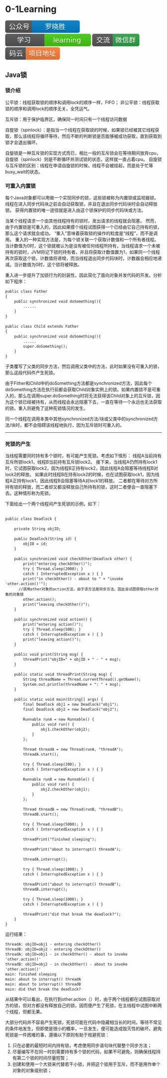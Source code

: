 # 0-1Learning

![alt text](../../static/common/svg/luoxiaosheng.svg "公众号")
![alt text](../../static/common/svg/luoxiaosheng_learning.svg "学习")
![alt text](../../static/common/svg/luoxiaosheng_wechat.svg "微信")
![alt text](../../static/common/svg/luoxiaosheng_gitee.svg "码云")

## Java锁

### 锁介绍

公平锁：线程获取锁的顺序和调用lock的顺序一样，FIFO；
非公平锁：线程获取锁的顺序和调用lock的顺序无关，全凭运气。


互斥锁：用于保护临界区，确保同一时间只有一个线程访问数据


自旋锁（spinlock）：是指当一个线程在获取锁的时候，如果锁已经被其它线程获取，那么该线程将循环等待，然后不断的判断锁是否能够被成功获取，直到获取到锁才会退出循环。

自旋锁是一种互斥锁的实现方式而已，相比一般的互斥锁会在等待期间放弃cpu，自旋锁（spinlock）则是不断循环并测试锁的状态，这样就一直占着cpu。
自旋锁与互斥锁的区别：线程在申请自旋锁的时候，线程不会被挂起，而是处于忙等busy_wait的状态。


### 可重入内置锁

每个Java对象都可以用做一个实现同步的锁，这些锁被称为内置锁或监视器锁。
线程在进入同步代码块之前会自动获取锁，并且在退出同步代码块时会自动释放锁。
获得内置锁的唯一途径就是进入由这个锁保护的同步代码块或方法。

当某个线程请求一个由其他线程持有的锁时，发出请求的线程就会阻塞。
然而，由于内置锁是可重入的，因此如果摸个线程试图获得一个已经由它自己持有的锁，那么这个请求就会成功。
“重入”意味着获取锁的操作的粒度是“线程”，而不是调用。
重入的一种实现方法是，为每个锁关联一个获取计数值和一个所有者线程。
当计数值为0时，这个锁就被认为是没有被任何线程所持有，当线程请求一个未被持有的锁时，JVM将记下锁的持有者，并且将获取计数值置为1，如果同一个线程再次获取这个锁，计数值将递增，而当线程退出同步代码块时，计数器会相应地递减。当计数值为0时，这个锁将被释放。

重入进一步提升了加锁行为的封装性，因此简化了面向对象并发代码的开发。分析如下程序：

```
public class Father  
{  
    public synchronized void doSomething(){  
        ......  
    }  
}  
  
public class Child extends Father  
{  
    public synchronized void doSomething(){  
        ......  
        super.doSomething();  
    }  
}  
```

子类覆写了父类的同步方法，然后调用父类中的方法，此时如果没有可重入的锁，那么这段代码件产生死锁。

由于Fither和Child中的doSomething方法都是synchronized方法，因此每个doSomething方法在执行前都会获取Child对象实例上的锁。如果内置锁不是可重入的，那么在调用super.doSomething时将无法获得该Child对象上的互斥锁，因为这个锁已经被持有，从而线程会永远阻塞下去，一直在等待一个永远也无法获取的锁。重入则避免了这种死锁情况的发生。

同一个线程在调用本类中其他synchronized方法/块或父类中的synchronized方法/块时，都不会阻碍该线程地执行，因为互斥锁时可重入的。



---
### 死锁的产生

当线程需要同时持有多个锁时，有可能产生死锁。考虑如下情形：
线程A当前持有互斥所锁lock1，线程B当前持有互斥锁lock2。
接下来，当线程A仍然持有lock1时，它试图获取lock2，因为线程B正持有lock2，因此线程A会阻塞等待线程B对lock2的释放。
如果此时线程B在持有lock2的时候，也在试图获取lock1，因为线程A正持有lock1，因此线程B会阻塞等待A对lock1的释放。
二者都在等待对方所持有锁的释放，而二者却又都没释放自己所持有的锁，这时二者便会一直阻塞下去。这种情形称为死锁。

下面给出一个两个线程间产生死锁的示例，如下：

```

public class Deadlock {

	private String objID;

	public Deadlock(String id) {
		objID = id;
	}

	public synchronized void checkOther(Deadlock other) {
		print("entering checkOther()");  
        try { Thread.sleep(2000); }   
        catch ( InterruptedException x ) { }  
        print("in checkOther() - about to " + "invoke 'other.action()'");  
      //调用other对象的action方法，由于该方法是同步方法，因此会试图获取other对象的对象锁  
        other.action();  
        print("leaving checkOther()");  
	}
	
	public synchronized void action() {  
        print("entering action()");  
        try { Thread.sleep(500); }   
        catch ( InterruptedException x ) { }  
        print("leaving action()");  
    }  

	public void print(String msg) {
		threadPrint("objID=" + objID + " - " + msg);
	}
	
	public static void threadPrint(String msg) {  
        String threadName = Thread.currentThread().getName();  
        System.out.println(threadName + ": " + msg);  
    }  
	
	public static void main(String[] args) {
		final Deadlock obj1 = new Deadlock("obj1");  
        final Deadlock obj2 = new Deadlock("obj2");  
        
        Runnable runA = new Runnable() {  
            public void run() {  
                obj1.checkOther(obj2);  
            }  
        };  
        
        Thread threadA = new Thread(runA, "threadA");  
        threadA.start();  
  
        try { Thread.sleep(200); }   
        catch ( InterruptedException x ) { }  
        
        Runnable runB = new Runnable() {  
            public void run() {  
                obj2.checkOther(obj1);  
            }  
        };  
        
        Thread threadB = new Thread(runB, "threadB");  
        threadB.start();  
  
        try { Thread.sleep(5000); }   
        catch ( InterruptedException x ) { }  
  
        threadPrint("finished sleeping");  
  
        threadPrint("about to interrupt() threadA"); 
        
        threadA.interrupt();  
        
        try { Thread.sleep(1000); }   
        catch ( InterruptedException x ) { }  
  
        threadPrint("about to interrupt() threadB");  
        threadB.interrupt();  
  
        try { Thread.sleep(1000); }   
        catch ( InterruptedException x ) { }  
  
        threadPrint("did that break the deadlock?");  
	}
}

```

运行结果：

```
threadA: objID=obj1 - entering checkOther()
threadB: objID=obj2 - entering checkOther()
threadA: objID=obj1 - in checkOther() - about to invoke 'other.action()'
threadB: objID=obj2 - in checkOther() - about to invoke 'other.action()'
main: finished sleeping
main: about to interrupt() threadA
main: about to interrupt() threadB
main: did that break the deadlock?
```

从结果中可以看出，在执行到other.action（）时，由于两个线程都在试图获取对方的锁，但对方都没有释放自己的锁，因而便产生了死锁，在主线程中试图中断两个线程，但都无果。

大部分代码并不容易产生死锁，死锁可能在代码中隐藏相当长的时间，等待不常见的条件地发生，但即使是很小的概率，一旦发生，便可能造成毁灭性的破坏。避免死锁是一件困难的事，遵循以下原则有助于规避死锁： 

1. 只在必要的最短时间内持有锁，考虑使用同步语句块代替整个同步方法；
2. 尽量编写不在同一时刻需要持有多个锁的代码，如果不可避免，则确保线程持有第二个锁的时间尽量短暂；
3. 创建和使用一个大锁来代替若干小锁，并把这个锁用于互斥，而不是用作单个对象的对象级别锁；